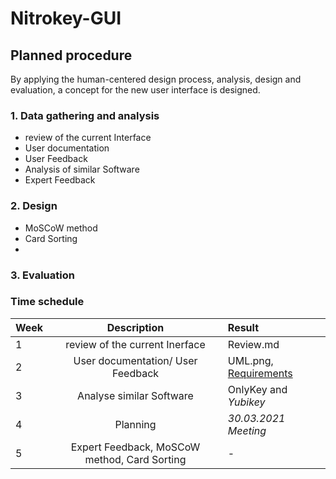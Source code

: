 # Nitrokey-GUI

## Planned procedure 
By applying the human-centered design process, analysis, design and evaluation, a concept for the new user interface is designed.

### 1. Data gathering and analysis

- review of the current Interface
- User documentation 
- User Feedback
- Analysis of similar Software
- Expert Feedback
 
### 2. Design 

- MoSCoW method
- Card Sorting
- 
### 3. Evaluation


### Time schedule

| Week        | Description                                 | Result                                          |
| :---        |    :----:                                   |          :---                                   |
| 1           | review of the current Inerface              | Review.md                                       |
| 2           | User documentation/ User Feedback           | UML.png, [Requirements](https://nitrokey-app.atlassian.net/jira/software/projects/NA/boards/1/backlog?selectedIssue=NA-12) | 
| 3           | Analyse similar Software                    |OnlyKey and *Yubikey*                            |
| 4           | Planning   | *30.03.2021 Meeting*                            |
| 5           | Expert Feedback, MoSCoW method, Card Sorting   | -                            |

